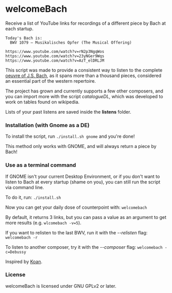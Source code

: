 # welcomeBach

Receive a list of YouTube links for recordings of a different piece by Bach at each startup.

```
Today's Bach is: 
  BWV 1079 – Musikalisches Opfer (The Musical Offering)

https://www.youtube.com/watch?v=rN2p3NgqWos
https://www.youtube.com/watch?v=23yNGer9Wqs
https://www.youtube.com/watch?v=AzT_elDRLJM
```

This script was made to provide a consistent way to listen to the complete [oeuvre of J.S. Bach], as it spans more than a thousand pieces, considered an essential part of the western repertoire.

The project has grown and currently supports a few other composers, and you can import more with the script *catalogueDL*, which was developed to work on tables found on wikipedia.

Lists of your past listens are saved inside the **listens** folder.

### Installation (with Gnome as a DE)

To install the script, run `./install.sh gnome` and you're done!

This method only works with GNOME, and will always return a piece by Bach!

### Use as a terminal command

If GNOME isn't your current Desktop Environment, or if you don't want to listen to Bach at every startup (shame on you), you can still run the script via command line.

To do it, run: `./install.sh`

Now you can get your daily dose of counterpoint with: `welcomebach`

By default, it returns 3 links, but you can pass a value as an argument to get more results (e.g. `wlcomebach -v=5`).

If you want to relisten to the last BWV, run it with the *--relisten* flag: `welcomebach -r`

To listen to another composer, try it with the *--composer* flag: `welcomebach -c=Debussy`

Inspired by [Koan].

### License

welcomeBach is licensed under GNU GPLv2 or later.

[Koan]: https://github.com/a-moreira/Koan
[oeuvre of J.S. Bach]: https://en.wikipedia.org/wiki/Bach-Werke-Verzeichnis
